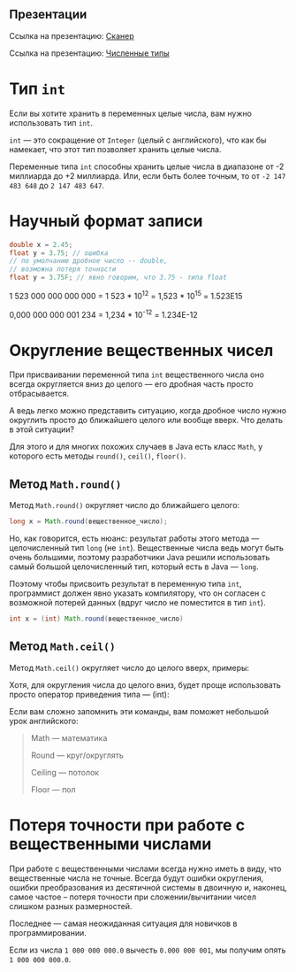 

## Презентации

Ссылка на презентацию: [Сканер](https://github.com/ait-tr/cohort25/blob/main/basic_programming/lesson_04/scanner.pdf)  

Ссылка на презентацию: [Численные типы](https://github.com/ait-tr/cohort25/blob/main/basic_programming/lesson_04/java-numbers.pdf)

# Тип `int`

Если вы хотите хранить в переменных целые числа, вам нужно использовать тип `int`.

`int` — это сокращение от `Integer` (целый с английского), что как бы намекает, что этот тип позволяет хранить целые числа.

Переменные типа `int` способны хранить целые числа в диапазоне от -2 миллиарда до +2 миллиарда. Или, если быть более точным, то от `-2 147 483 648` до `2 147 483 647`.

# Научный формат записи

```java
double x = 2.45;
float y = 3.75; // ошибка
// по умолчанию дробное число -- double,
// возможна потеря точности
float y = 3.75F; // явно говорим, что 3.75 - типа float
```

1 523 000 000 000 000 = 1 523 * 10<sup>12</sup> = 1,523 * 10<sup>15</sup> = 1.523E15

0,000 000 000 001 234 = 1,234 * 10<sup>-12</sup> = 1.234E-12

# Округление вещественных чисел

При присваивании переменной типа `int` вещественного числа оно всегда округляется вниз до целого — его дробная часть просто отбрасывается.

А ведь легко можно представить ситуацию, когда дробное число нужно округлить просто до ближайшего целого или вообще вверх. Что делать в этой ситуации?

Для этого и для многих похожих случаев в Java есть класс `Math`, у которого есть методы `round()`, `ceil()`, `floor()`.

## Метод `Math.round()`

Метод `Math.round()` округляет число до ближайшего целого:
```java
long x = Math.round(вещественное_число);
```
Но, как говорится, есть нюанс: результат работы этого метода — целочисленный тип `long` (не `int`). Вещественные числа ведь могут быть очень большими, поэтому разработчики Java решили использовать самый большой целочисленный тип, который есть в Java — `long`.

Поэтому чтобы присвоить результат в переменную типа `int`, программист должен явно указать компилятору, что он согласен с возможной потерей данных (вдруг число не поместится в тип `int`).
```java
int x = (int) Math.round(вещественное_число)
```

## Метод `Math.ceil()`

Метод `Math.ceil()` округляет число до целого вверх, примеры:

Хотя, для округления числа до целого вниз, будет проще использовать просто оператор приведения типа — (int):

Если вам сложно запомнить эти команды, вам поможет небольшой урок английского:

> Math — математика
>
> Round — круг/округлять
>
> Ceiling — потолок
>
> Floor — пол

# Потеря точности при работе с вещественными числами

При работе с вещественными числами всегда нужно иметь в виду, что вещественные числа не точные. Всегда будут ошибки округления, ошибки преобразования из десятичной системы в двоичную и, наконец, самое частое – потеря точности при сложении/вычитании чисел слишком разных размерностей.

Последнее — самая неожиданная ситуация для новичков в программировании.

Если из числа `1 000 000 000.0` вычесть `0.000 000 001`, мы получим опять `1 000 000 000.0`.
